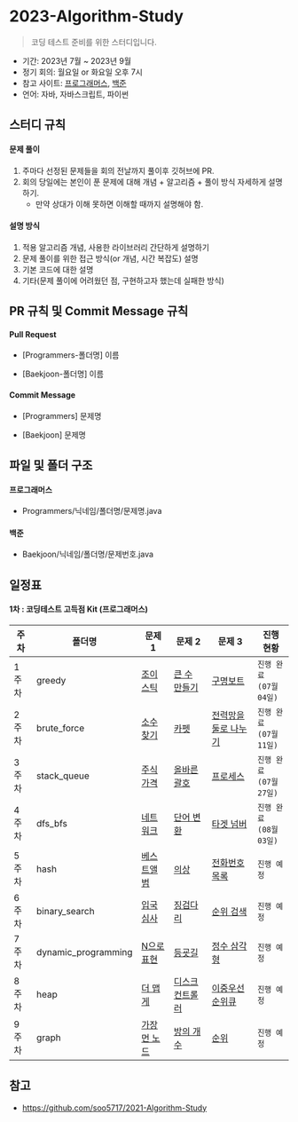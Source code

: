# 2023-Algorithm-Study

> 코딩 테스트 준비를 위한 스터디입니다. 

- 기간: 2023년 7월 ~ 2023년 9월
- 정기 회의: 월요일 or 화요일 오후 7시
- 참고 사이트: [프로그래머스](https://programmers.co.kr/learn/challenges), [백준](https://www.acmicpc.net/)
- 언어: 자바, 자바스크립트, 파이썬

## 스터디 규칙 

#### 문제 풀이

1. 주마다 선정된 문제들을 회의 전날까지 풀이후 깃허브에 PR.
2. 회의 당일에는 본인이 푼 문제에 대해 개념 + 알고리즘 + 풀이 방식 자세하게 설명하기. 
   - 만약 상대가 이해 못하면 이해할 때까지 설명해야 함.

#### 설명 방식

1. 적용 알고리즘 개념, 사용한 라이브러리 간단하게 설명하기
2. 문제 풀이를 위한 접근 방식(or 개념, 시간 복잡도) 설명
3. 기본 코드에 대한 설명
4. 기타(문제 풀이에 어려웠던 점, 구현하고자 했는데 실패한 방식)

## PR 규칙 및 Commit Message 규칙

#### Pull Request

- [Programmers-폴더명] 이름

- [Baekjoon-폴더명] 이름

#### Commit Message

- [Programmers] 문제명

- [Baekjoon] 문제명

## 파일 및 폴더 구조

#### 프로그래머스

- Programmers/닉네임/폴더명/문제명.java

#### 백준

- Baekjoon/닉네임/폴더명/문제번호.java

## 일정표

#### 1차 : 코딩테스트 고득점 Kit (프로그래머스)

| **주차** | **폴더명**          | **문제 1**                                                   | **문제 2**                                                   | **문제 3**                                                   | **진행 현황** |
| -------- | ------------------- | ------------------------------------------------------------ | ------------------------------------------------------------ | ------------------------------------------------------------ | ------------- |
| 1주차    | greedy              | [조이스틱](https://programmers.co.kr/learn/courses/30/lessons/42860) | [큰 수 만들기](https://programmers.co.kr/learn/courses/30/lessons/42883) |  [구명보트](https://school.programmers.co.kr/learn/courses/30/lessons/42885)  | `진행 완료`<br/>`(07월 04일)`   |
| 2주차    | brute_force         | [소수 찾기](https://programmers.co.kr/learn/courses/30/lessons/42839) | [카펫](https://programmers.co.kr/learn/courses/30/lessons/42842) | [전력망을 둘로 나누기](https://school.programmers.co.kr/learn/courses/30/lessons/86971) | `진행 완료`<br/>`(07월 11일)`   |
| 3주차    | stack_queue         | [주식가격](https://programmers.co.kr/learn/courses/30/lessons/42584) | [올바른 괄호](https://school.programmers.co.kr/learn/courses/30/lessons/12909) | [프로세스](https://school.programmers.co.kr/learn/courses/30/lessons/42587) | `진행 완료`<br/>`(07월 27일)`   |
| 4주차    | dfs_bfs             | [네트워크](https://programmers.co.kr/learn/courses/30/lessons/43162) | [단어 변환](https://programmers.co.kr/learn/courses/30/lessons/43163) | [타겟 넘버](https://programmers.co.kr/learn/courses/30/lessons/43165) | `진행 완료`<br/>`(08월 03일)`   |
| 5주차    | hash                | [베스트앨범](https://programmers.co.kr/learn/courses/30/lessons/42579) | [의상](https://programmers.co.kr/learn/courses/30/lessons/42578) | [전화번호 목록](https://programmers.co.kr/learn/courses/30/lessons/42577) | `진행 예정`   |
| 6주차    | binary_search       | [입국심사](https://programmers.co.kr/learn/courses/30/lessons/43238) | [징검다리](https://programmers.co.kr/learn/courses/30/lessons/43236) | [순위 검색](https://school.programmers.co.kr/learn/courses/30/lessons/72412) | `진행 예정`   |
| 7주차    | dynamic_programming | [N으로 표현](https://programmers.co.kr/learn/courses/30/lessons/42895) | [등굣길](https://programmers.co.kr/learn/courses/30/lessons/42898) | [정수 삼각형](https://programmers.co.kr/learn/courses/30/lessons/43105) | `진행 예정`   |
| 8주차    | heap                | [더 맵게](https://programmers.co.kr/learn/courses/30/lessons/42626) | [디스크 컨트롤러](https://programmers.co.kr/learn/courses/30/lessons/42627) | [이중우선순위큐](https://programmers.co.kr/learn/courses/30/lessons/42628) | `진행 예정`   |
| 9주차   | graph               | [가장 먼 노드](https://programmers.co.kr/learn/courses/30/lessons/49189) | [방의 개수](https://programmers.co.kr/learn/courses/30/lessons/49190) | [순위](https://programmers.co.kr/learn/courses/30/lessons/49191) | `진행 예정`   |

## 참고
- https://github.com/soo5717/2021-Algorithm-Study
